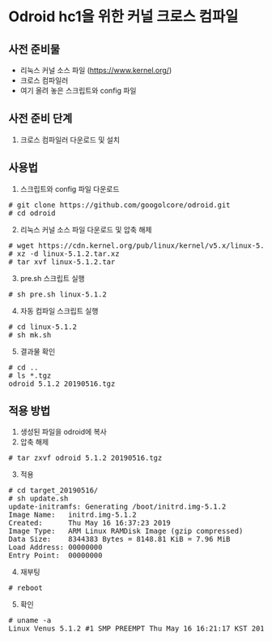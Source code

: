 # Odroid hc1을 위한 커널 크로스 컴파일

## 사전 준비물
* 리눅스 커널 소스 파일 (https://www.kernel.org/)
* 크로스 컴파일러
* 여기 올려 놓은 스크립트와 config 파일


## 사전 준비 단계

1. 크로스 컴파일러 다운로드 및 설치


## 사용법

1. 스크립트와 config 파일 다운로드
<pre>
# git clone https://github.com/googolcore/odroid.git
# cd odroid
</pre>
2. 리눅스 커널 소스 파일 다운로드 및 압축 해제
<pre>
# wget https://cdn.kernel.org/pub/linux/kernel/v5.x/linux-5.1.2.tar.xz
# xz -d linux-5.1.2.tar.xz
# tar xvf linux-5.1.2.tar
</pre>
3. pre.sh 스크립트 실행
<pre>
# sh pre.sh linux-5.1.2
</pre>
4. 자동 컴파일 스크립트 실행
<pre>
# cd linux-5.1.2
# sh mk.sh
</pre>
5. 결과물 확인
<pre>
# cd ..
# ls *.tgz
odroid_5.1.2_20190516.tgz
</pre>


## 적용 방법
1. 생성된 파일을 odroid에 복사
2. 압축 해제
<pre>
# tar zxvf odroid_5.1.2_20190516.tgz
</pre>
3. 적용
<pre>
# cd target_20190516/
# sh update.sh
update-initramfs: Generating /boot/initrd.img-5.1.2
Image Name:   initrd.img-5.1.2
Created:      Thu May 16 16:37:23 2019
Image Type:   ARM Linux RAMDisk Image (gzip compressed)
Data Size:    8344383 Bytes = 8148.81 KiB = 7.96 MiB
Load Address: 00000000
Entry Point:  00000000
</pre>
4. 재부팅
<pre>
# reboot
</pre>
5. 확인
<pre>
# uname -a
Linux Venus 5.1.2 #1 SMP PREEMPT Thu May 16 16:21:17 KST 2019 armv7l armv7l armv7l GNU/Linux
</pre>
